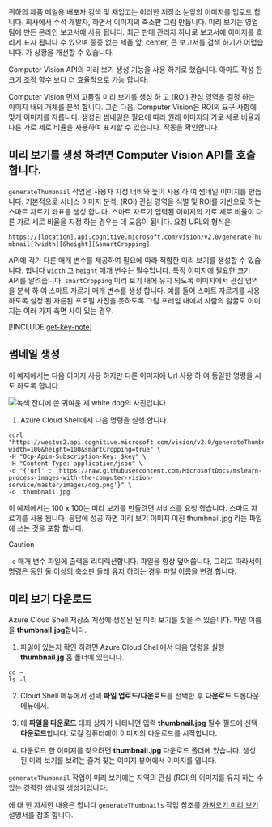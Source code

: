 귀하의 제품 메일용 배포자 검색 및 재입고는 이러한 저장소 눈앞의 이미지를 업로드 합니다. 회사에서 수석 개발자, 하면서 이미지의 축소판 그림 만듭니다. 미리 보기는 영업 팀에 만든 온라인 보고서에 사용 됩니다. 최근 판매 관리자 하나로 보고서에 이미지를 흐리게 표시 됩니다 수 있으며 종종 없는 제품 앞, center, 큰 보고서를 검색 하기가 어렵습니다. 가 상황을 개선할 수 있습니다.

Computer Vision API의 미리 보기 생성 기능을 사용 하기로 했습니다. 아마도 작성 한 크기 조정 함수 보다 더 효율적으로 가능 합니다.

Computer Vision 먼저 고품질 미리 보기를 생성 하 고 (ROI) 관심 영역을 결정 하는 이미지 내의 개체를 분석 합니다. 그런 다음, Computer Vision은 ROI의 요구 사항에 맞게 이미지를 자릅니다. 생성된 썸네일은 필요에 따라 원래 이미지의 가로 세로 비율과 다른 가로 세로 비율을 사용하여 표시할 수 있습니다. 작동을 확인합니다.

## <a name="calling-the-computer-vision-api-to-generate-a-thumbnail"></a>미리 보기를 생성 하려면 Computer Vision API를 호출 합니다.

`generateThumbnail` 작업은 사용자 지정 너비와 높이 사용 하 여 썸네일 이미지를 만듭니다. 기본적으로 서비스 이미지 분석, (ROI) 관심 영역을 식별 및 ROI를 기반으로 하는 스마트 자르기 좌표를 생성 합니다. 스마트 자르기 입력된 이미지의 가로 세로 비율이 다른 가로 세로 비율을 지정 하는 경우는 데 도움이 됩니다. 요청 URL의 형식은:

`https://[location].api.cognitive.microsoft.com/vision/v2.0/generateThumbnail[?width][&height][&smartCropping]`

API에 각기 다른 매개 변수를 제공하여 필요에 따라 적합한 미리 보기를 생성할 수 있습니다. 합니다 `width` 고 `height` 매개 변수는 필수입니다. 특정 이미지에 필요한 크기 API를 알려줍니다. `smartCropping` 미리 보기 내에 유지 되도록 이미지에서 관심 영역을 분석 하 여 스마트 자르기 매개 변수를 생성 합니다. 예를 들어 스마트 자르기를 사용 하도록 설정 된 자른된 프로필 사진을 못하도록 그림 프레임 내에서 사람의 얼굴도 이미지는 여러 가지 측면 사이 있는 경우.

[!INCLUDE [get-key-note](./get-key.md)]

## <a name="generate-a-thumbnail"></a>썸네일 생성

이 예제에서는 다음 이미지 사용 하지만 다른 이미지에 Url 사용 하 여 동일한 명령을 시도 하도록 합니다. 

![녹색 잔디에 쓴 귀여운 제 white dog의 사진입니다.](../media/4-dog.png)

1. Azure Cloud Shell에서 다음 명령을 실행 합니다.

```azurecli
curl "https://westus2.api.cognitive.microsoft.com/vision/v2.0/generateThumbnail?width=100&height=100&smartCropping=true" \
-H "Ocp-Apim-Subscription-Key: $key" \
-H "Content-Type: application/json" \
-d "{'url' : 'https://raw.githubusercontent.com/MicrosoftDocs/mslearn-process-images-with-the-computer-vision-service/master/images/dog.png'}" \
-o  thumbnail.jpg
```

이 예제에서는 100 x 100는 미리 보기를 만들려면 서비스를 요청 했습니다. 스마트 자르기를 사용 됩니다. 응답에 성공 하면 미리 보기 이미지 이진 thumbnail.jpg 라는 파일에 쓰는 것을 포함 합니다.  

> [!CAUTION]
> `-o` 매개 변수 파일에 출력을 리디렉션합니다. 파일을 항상 덮어씁니다, 그리고 따라서이 명령은 동안 둘 이상의 축소판 둘레 유지 하려는 경우 파일 이름을 변경 합니다.

## <a name="downloading-the-thumbnail"></a>미리 보기 다운로드

Azure Cloud Shell 저장소 계정에 생성된 된 미리 보기를 찾을 수 있습니다. 파일 이름을 **thumbnail.jpg**합니다. 

1. 파일이 있는지 확인 하려면 Azure Cloud Shell에서 다음 명령을 실행 **thumbnail.jg** 홈 폴더에 있습니다.

```azurecli
cd ~
ls -l
```
2. Cloud Shell 메뉴에서 선택 **파일 업로드/다운로드**를 선택한 후 **다운로드** 드롭다운 메뉴에서.

3. 에 **파일을 다운로드** 대화 상자가 나타나면 입력 **thumbnail.jpg** 필수 필드에 선택 **다운로드**합니다. 로컬 컴퓨터에이 이미지의 다운로드를 시작합니다.

4. 다운로드 한 이미지를 찾으려면 **thumbnail.jpg** 다운로드 폴더에 있습니다. 생성 된 미리 보기를 보려는 즐겨 찾는 이미지 뷰어에서 이미지를 엽니다.

`generateThumbnail` 작업이 미리 보기에는 지역의 관심 (ROI)의 이미지를 유지 하는 수 있는 강력한 썸네일 생성기입니다. 

에 대 한 자세한 내용은 합니다 `generateThumbnails` 작업 참조를 [가져오기 미리 보기](https://westus.dev.cognitive.microsoft.com/docs/services/5adf991815e1060e6355ad44/operations/56f91f2e778daf14a499e1fb) 설명서를 참조 합니다.